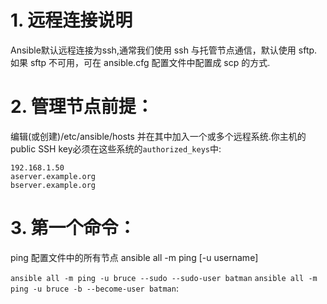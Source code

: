 # 1. 远程连接说明
Ansible默认远程连接为ssh,通常我们使用 ssh 与托管节点通信，默认使用 sftp.如果 sftp 不可用，可在 ansible.cfg 配置文件中配置成 scp 的方式. 


# 2. 管理节点前提：
编辑(或创建)/etc/ansible/hosts 并在其中加入一个或多个远程系统.你主机的public SSH key必须在这些系统的``authorized_keys``中:
```
192.168.1.50
aserver.example.org
bserver.example.org
```

# 3. 第一个命令：
ping 配置文件中的所有节点
 ansible all -m ping [-u username]

 ```ansible all -m ping -u bruce --sudo --sudo-user batman```
 ```ansible all -m ping -u bruce -b --become-user batman```:

